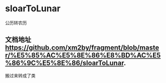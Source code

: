 # sloarToLunar
公历转农历
## 文档地址 https://github.com/xm2by/fragment/blob/master/%E5%85%AC%E5%8E%86%E8%BD%AC%E5%86%9C%E5%8E%86/sloarToLunar.
搬过来转成了类
